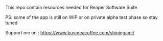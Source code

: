 This repo contain resources needed for Reaper Software Suite 

PS: some of the app is still on WIP or on private alpha test phase so stay tuned



Support me on : https://www.buymeacoffee.com/shiningami/
